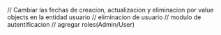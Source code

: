 // Cambiar las fechas de creacion, actualizacion y eliminacion por value objects en la entidad usuario
// eliminacion de usuario
// modulo de autentificacion
// agregar roles(Admin/User)
